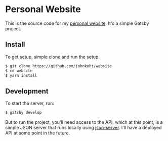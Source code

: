 # Personal Website

This is the source code for my [personal website](https://www.johnkoht.com). It's a simple Gatsby project.

## Install

To get setup, simple clone and run the setup.

```bash
$ git clone https://github.com/johnkoht/website
$ cd website
$ yarn install
```

## Development

To start the server, run:

```bash
$ gatsby develop
```

But to run the project, you'll need access to the API, which at this point, is a simple JSON server that runs locally using [json-server](https://github.com/typicode/json-server). I'll have a deployed API at some point in the future.
